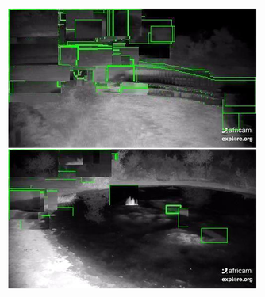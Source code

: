 ![20200624-231556-234601](in/20200624/20200624-231556-234601_0_.jpg)
![20200624-234606-000001](in/20200624/20200624-234606-000001_0_.jpg)

